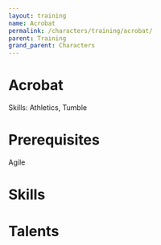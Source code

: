 ```yaml
---
layout: training
name: Acrobat
permalink: /characters/training/acrobat/
parent: Training
grand_parent: Characters
---
```


# Acrobat

Skills: Athletics, Tumble

# Prerequisites

Agile

# Skills

# Talents